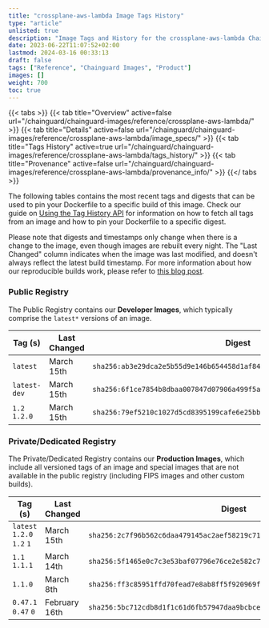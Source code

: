 ```yaml
---
title: "crossplane-aws-lambda Image Tags History"
type: "article"
unlisted: true
description: "Image Tags and History for the crossplane-aws-lambda Chainguard Image"
date: 2023-06-22T11:07:52+02:00
lastmod: 2024-03-16 00:33:13
draft: false
tags: ["Reference", "Chainguard Images", "Product"]
images: []
weight: 700
toc: true
---
```


{{< tabs >}}
{{< tab title="Overview" active=false url="/chainguard/chainguard-images/reference/crossplane-aws-lambda/" >}}
{{< tab title="Details" active=false url="/chainguard/chainguard-images/reference/crossplane-aws-lambda/image_specs/" >}}
{{< tab title="Tags History" active=true url="/chainguard/chainguard-images/reference/crossplane-aws-lambda/tags_history/" >}}
{{< tab title="Provenance" active=false url="/chainguard/chainguard-images/reference/crossplane-aws-lambda/provenance_info/" >}}
{{</ tabs >}}

The following tables contains the most recent tags and digests that can be used to pin your Dockerfile to a specific build of this image. Check our guide on [Using the Tag History API](/chainguard/chainguard-images/using-the-tag-history-api/) for information on how to fetch all tags from an image and how to pin your Dockerfile to a specific digest.

Please note that digests and timestamps only change when there is a change to the image, even though images are rebuilt every night. The "Last Changed" column indicates when the image was last modified, and doesn't always reflect the latest build timestamp. For more information about how our reproducible builds work, please refer to [this blog post](https://www.chainguard.dev/unchained/reproducing-chainguards-reproducible-image-builds).

### Public Registry
The Public Registry contains our **Developer Images**, which typically comprise the `latest*` versions of an image.

| Tag (s)        | Last Changed | Digest                                                                    |
|----------------|--------------|---------------------------------------------------------------------------|
|  `latest`      | March 15th   | `sha256:ab3e29dca2e5b55d9e146b654458d1af841fd1aeb509f2cb0d99a5b8c5f24bdc` |
|  `latest-dev`  | March 15th   | `sha256:6f1ce7854b8dbaa007847d07906a499f5a75dd4001de95f99d9c2f142e79be9f` |
|  `1.2` `1.2.0` | March 15th   | `sha256:79ef5210c1027d5cd8395199cafe6e25bb3a436d8e1d02a095c3d1591f36f820` |


### Private/Dedicated Registry
The Private/Dedicated Registry contains our **Production Images**, which include all versioned tags of an image and special images that are not available in the public registry (including FIPS images and other custom builds).

| Tag (s)                     | Last Changed  | Digest                                                                    |
|-----------------------------|---------------|---------------------------------------------------------------------------|
|  `latest` `1.2.0` `1.2` `1` | March 15th    | `sha256:2c7f96b562c6daa479145ac2aef58219c7188556ee82e82a085e6edda7e804f4` |
|  `1.1` `1.1.1`              | March 14th    | `sha256:5f1465e0c7c3e53baf07796e76ce2e582c756b6820bafd265d3b8acc4f196b83` |
|  `1.1.0`                    | March 8th     | `sha256:ff3c85951ffd70fead7e8ab8ff5f920969fc6f5a3d804e09058bd8eb468f691d` |
|  `0.47.1` `0.47` `0`        | February 16th | `sha256:5bc712cdb8d1f1c61d6fb57947daa9bcbce1a58348f605fe4f26a7d3990c014a` |

